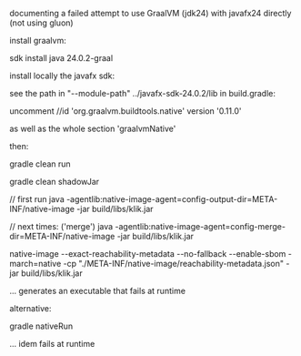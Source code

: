 documenting a failed attempt to use GraalVM (jdk24) with javafx24 directly (not using gluon)

install graalvm:

sdk install java 24.0.2-graal

install locally the javafx sdk:

see the path in "--module-path"
../javafx-sdk-24.0.2/lib
in build.gradle:

uncomment        //id 'org.graalvm.buildtools.native' version '0.11.0'

as well as the whole section 'graalvmNative'



then:

gradle clean run

gradle clean shadowJar

// first run
java -agentlib:native-image-agent=config-output-dir=META-INF/native-image -jar build/libs/klik.jar

// next times: ('merge')
java -agentlib:native-image-agent=config-merge-dir=META-INF/native-image -jar build/libs/klik.jar


native-image --exact-reachability-metadata --no-fallback --enable-sbom -march=native -cp "./META-INF/native-image/reachability-metadata.json" -jar build/libs/klik.jar

... generates an executable that fails at runtime

alternative:

gradle nativeRun

... idem fails at runtime
